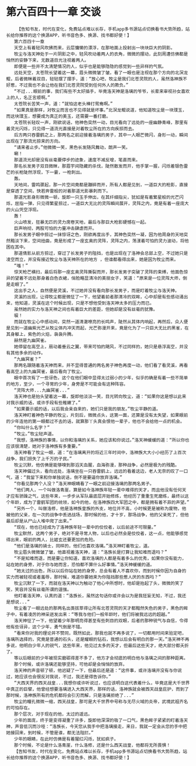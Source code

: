 # 第六百四十一章 交谈
        【告知书友，时代在变化，免费站点难以长存，手机app多书源站点切换看书大势所趋，站长给你推荐的这个换源APP，听书音色多、换源、找书都好使！】
       第六百四十一章
       天空上有着轻风吹拂而来，云层慵懒的漂浮，在那地面上投射出一块块巨大的阴影。
       牧尘与洛天神处于一片阴影之中，轻风吹动着两人的衣角，微微的摆动，此刻周遭仿佛都是悄然的安静下来，无数道目光注视着两人。
       即便是一些并不太清楚情况的人，似乎也是能够隐隐的感觉到一些异样的气氛。
       远处天空，太苍院长望着这一幕，眉头微微皱了皱，看了一眼也是注视在那个方向的北溟龙鲲，后者微眯着双目，轻轻摆了摆手，道：“放心吧，牧尘是我们北苍灵院的人，虽然洛神族不好惹，不过我也不会让他在我们北苍灵院受到任何外人的欺负。”
       “不过...眼前的事，我们有些不太好插手，毕竟洛天神是洛璃的爷爷，长辈来审视孙女喜欢上的人，名正言顺啊。”
       太苍院长苦笑一声，道：“就怕这老头棒打鸳鸯啊。”
       “如果真是那样，对牧尘而言也不见得就是坏事。”北溟龙鲲说道，他知道牧尘是一块璞玉，而这块璞玉，想要成为真正的美玉，还需要一番打磨。
       太苍院长轻叹一声，刚欲说话，他神色突然一动，目光看向了远处的一座幽静青峰，那里有着灵光闪烁，只见得一道流光直接是对着牧尘所在的方向疾掠而去。
       后方两只吞雷鹤之上，那两名之前迎接着洛璃的男子，其中一人眼芒微闪，身形一动，瞬间出现在了那流光掠来的方向。
       “请来者止步。”他微微一笑，黑色长发随风舞动，朗声一笑。
       唰！
       那道流光却是没有丝毫要停步的迹象，速度不减反增，笔直而来。
       那名长发男子双目微眯，那眉宇间隐藏的杀伐，陡然散发而开，他手掌一握，闪烁着银色雷芒的长枪陡然浮现，下一霎，一枪刺出。
       轰。
       天地间，雷鸣骤起，那一片空间竟都是蹦碎而开，所有人都是见到，一道巨大的枪影，直接是穿透了空间，快若奔雷般的对着那道光影暴刺而下。
       那道光影身形微微一顿，旋即一只玉手伸出，在其纤细指尖，犹如是有着繁星般的光芒闪烁，屈指一弹，只见得繁星掠过，一道巨大无比的灵阵瞬间展开，灵阵之内，竟是有着一座庞大的火山凭空浮现。
       轰！
       火山喷发，狂暴无匹的灵力席卷天地，最后与那巨大枪影硬憾在一起。
       巨声响彻，两股可怕的力量冲击肆虐而开。
       那长发男子眼中掠过一抹惊讶之色，刚欲再度出手，其神色突然一凝，因为他周身的天地突然黯淡下来，空间扭曲，竟是形成了一座玄奥的灵阵，灵阵之内，荡漾着可怕的灵力波动，将他困在其中。
       那道倩影从前方掠过，穿过了长发男子的阻挡，也是出现在了洛神会总部上空，不过她只是凌空而立，并没有接近牧尘与洛天神所在的地方 ，但谁都看得出来，她是因为牧尘而来。
       “嗤！”
       惊天枪芒横扫，最后将那一座玄奥灵阵撕裂而开，那长发男子突破了灵阵的束缚，他面色惊异的望着不远处那身着白色衣裙，俏脸略显清冷的美丽女子，笑道：“原来是一位灵阵大师，倒是走眼了。”
       这出手之人，自然便是灵溪，不过她并没有看向那长发男子，而是盯着牧尘与洛天神。
       灵溪的出现，让得牧尘都是微怔了一下，他望着前者那清冷的双眸，心中却是有些感动涌出来，他知道，灵溪在这个时候出现，只是不想他受到洛天神太多的压力而已。
       虽然她的实力与洛天神之间也有着巨大的差距，但她却是没有丝毫的犹豫。
       唳！
       而就在牧尘心中感动间，突然一道清澈嘹亮的长鸣声，陡然从其体内响起，再然后，众人便是见到一道幽紫光芒从牧尘体内冲天而起，光芒弥漫开来，竟是化为了一只巨大无比的黑雀，在其身躯上，紫色的火焰，袅袅升腾。
       赫然是九幽冥雀。
       她停留在高空上，扇动着垂云之翼，带来可怕的飓风，不过同样的，她只是悬浮高空，并没有其他多余的动作。
       “九幽冥雀？”
       那两名跟随着洛天神而来，并不显得普通的两名男子神色再度一动，他们看了看灵溪，再看看高空上的九幽冥雀，最后看向了牧尘。
       眼中首次有了一些讶色，这个在他们眼中显得太过弱小的少年，似乎的确是有着一些不简单的地方，至少，一个寻常的少年，身旁是不可能会有这种阵容。
       “灵阵大师...九幽冥雀...”
       洛天神也是抬头望着这一幕，旋即他淡淡一笑，目光转向牧尘，道：“如果你这是想以此来对我示威的话，或许手段有些稚嫩了。”
       “如果要示威的话，以后我会亲自来的，她们只是我的朋友。”牧尘平静的道。
       洛天神盯着神色平静的牧尘，片刻后，微微点头，这第一面，还算是没有太失望，如果眼前的少年连他的第一眼都过不去的话，就算那丫头真会恨他一辈子，他也不会给他一点的机会。
       “你叫什么名字？”
       “牧尘。”牧尘轻声道。
       “我想，洛神族的事情，以你和洛璃的关系，她应该和你说过。”洛天神缓缓的道：“所以你也应该很清楚，她对于洛神族有多重要。”
       洛天神看了牧尘一眼，道：“在洛璃离开的将近三年时间中，洛神族大大小小经历了上百次战争，我们损失了上千万的子民。”
       牧尘沉默，他仿佛是能够嗅到那滔天血腥，血海弥漫，那种战争，必然是极为的残酷。
       洛天神偏过头，看向远处，洛璃坐在一只吞雷鹤上，远远的看着这边，老人无奈的叹了一口气，道：“我留下来和你单独说话，倒不是要逼你放弃洛璃。”
       “你看见那两个人没？”洛天神眼睛看了一眼之前迎接洛璃的那两名男子。
       “他们两人，一个叫做洛青崖，算是如今洛神族年轻一辈中难得的天才，而且他没有任何天才应有骄躁之气，这些年来，一步步从军队最底层开始修炼，他经历了重重生死磨练，最终以这个年龄，成为了雷鹤军团的统领，如今的他，在洛神族四大军团之中，都是拥有着不菲的声望。”
       “另外一个，叫做洛修，他是洛神族皇族的外支，地位并不高，小时候更是被称为废物，他被他的父亲，在一次的战争中丢进战场，那时候的他，才十岁，那场战争，他的父亲死了，但他最后却是从尸山人堆中爬了出来。”
       “现在，他也已经成为了洛神族年轻一辈中的佼佼者，以后前途不可限量。”
       牧尘默然，这两个男子，绝对不是寻常人物，以后也必然会是佼佼者，这一点，他能够感觉得出来，眼前的两人，比姬玄还要更加的危险。
       “他们是洛璃的骑士，同样的，他们也喜欢洛璃。”洛天神盯着牧尘，道。
       牧尘眉头微微皱了皱，他直视着洛天神，道：“洛族长是打算让我知难而退吗？”
       “不是知难而退，而是要让你知道，喜欢洛璃的人都是有着多么的优秀，如果你没有能力，站在她的身旁，对于你与她而言，恐怕都不算什么好事情。”洛天神缓缓的道。
       “她太过的出色，所以以后你站在她的身旁，总会有着人不喜欢你，而到时候你因为自身的实力而被轻视或者羞辱，那时候，难道你要她来为你阻挡那些惹人厌的东西吗？”
       牧尘沉默了一下，而就在洛天神以为触动了他心中所想时，他却是抬起了头，微微的笑了笑，笑容并没有丝毫所谓的逞强。
       他盯着洛天神，认真的道：“洛族长，虽然这句话你或许会以为是我狂妄无知，不过，我还是想说...”
       牧尘看了一眼远处的那两名出类拔萃得让所有北苍灵院的天才都黯然失色的男子，黑色的眸子中，有着凌厉的神采迸发出来：“等我与他们一般年龄时，他们将被我远远的超越。”
       洛天神怔了一下，他望着少年那明亮得甚至有些刺目的双眼，后者的那种锐气与自信，令得他有些讶异，这个少年，勇气倒是不错。
       “看来你对我的理论并不赞同，既然如此，那我也就不再多说了，一切都用时间来验定吧，洛璃所选择的，究竟是普通的石头，还是耀眼的钻石，我想以后会有明白的那一天。”洛天神不再多说，他明白少年人的锐气，这些年来，他见过太多的天才，但最后这些天才，绝大部分都夭折了。
       等以后眼前的少年被现实磨砺得差不多了，他方才会彻底的明白他与洛璃之间的那种距离。
       那个时候，或许洛璃还能够坚持，可他却是会悄悄的放弃。
       洛天神的声音顿了顿，他迟疑了一下，但最后还是道：“这件事，或许洛璃并没有与你说过，她应该也会很反对我说，不过，我还是得告诉你。”
       “大西天界的西天战皇...我想你或许听说过，也应该明白这代表着什么，毕竟这是大千世界中真正的巨擘，他曾经想要洛璃进入大西天界，那样的话，洛神族就会被西天战皇庇护，而到了那时候，洛神族所有的危机都将会引刃而解，只是洛璃拒绝了...”
       牧尘的瞳孔微微一缩，西天战皇，那可是大千世界中号称与无尽火域的炎帝，武境武祖齐名的可怕存在。
       那个层次，对于现在的他，太过的遥远。
       少年的面庞，终于是变得凝重了许多，旋即他深深的吸了一口气，黑色眸子紧紧的盯着洛天神，声音低沉而沙哑：“洛族长，今天您从我手中把洛璃接走，来日，我就一定会从您的手中把她接回来，到时候，不管是谁，都无法阻拦。”
       少年的眼睛，在此时仿佛是有着猩红闪烁，犹如疯子。
       那个时候，不论是什么洛青崖，什么洛修，还是什么西天战皇，他都将无所畏惧！
       【告知书友，时代在变化，免费站点难以长存，手机app多书源站点切换看书大势所趋，站长给你推荐的这个换源APP，听书音色多、换源、找书都好使！】